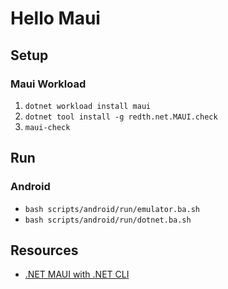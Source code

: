 # Hello Maui

## Setup

### Maui Workload

1. `dotnet workload install maui`
1. `dotnet tool install -g redth.net.MAUI.check`
1. `maui-check`

## Run

### Android

* `bash scripts/android/run/emulator.ba.sh`
* `bash scripts/android/run/dotnet.ba.sh`

## Resources

* [.NET MAUI with .NET CLI](https://mauiman.dev/maui_cli_commandlineinterface.html)
